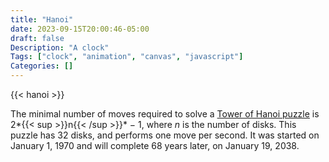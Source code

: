 ```yaml
---
title: "Hanoi"
date: 2023-09-15T20:00:46-05:00
draft: false
Description: "A clock"
Tags: ["clock", "animation", "canvas", "javascript"]
Categories: []
---
```


{{< hanoi >}}

The minimal number of moves required to solve a [Tower of Hanoi puzzle](https://wikipedia.org/wiki/Tower_of_Hanoi)
is 2*{{< sup >}}n{{< /sup >}}* − 1,
where _n_ is the number of disks.
This puzzle has 32 disks, and performs one move per second.
It was started on January 1, 1970
and will complete 68 years later, on January 19, 2038.